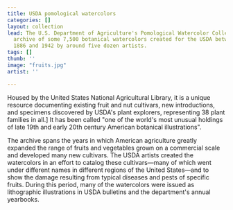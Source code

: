 ```yaml
---
title: USDA pomological watercolors
categories: []
layout: collection
lead: The U.S. Department of Agriculture's Pomological Watercolor Collection is an
  archive of some 7,500 botanical watercolors created for the USDA between the years
  1886 and 1942 by around five dozen artists.
tags: []
thumb: ''
image: "fruits.jpg"
artist: ''

---
```

Housed by the United States National Agricultural Library, it is a unique resource documenting existing fruit and nut cultivars, new introductions, and specimens discovered by USDA's plant explorers, representing 38 plant families in all.] It has been called "one of the world's most unusual holdings of late 19th and early 20th century American botanical illustrations".

The archive spans the years in which American agriculture greatly expanded the range of fruits and vegetables grown on a commercial scale and developed many new cultivars. The USDA artists created the watercolors in an effort to catalog these cultivars—many of which went under different names in different regions of the United States—and to show the damage resulting from typical diseases and pests of specific fruits. During this period, many of the watercolors were issued as lithographic illustrations in USDA bulletins and the department's annual yearbooks.